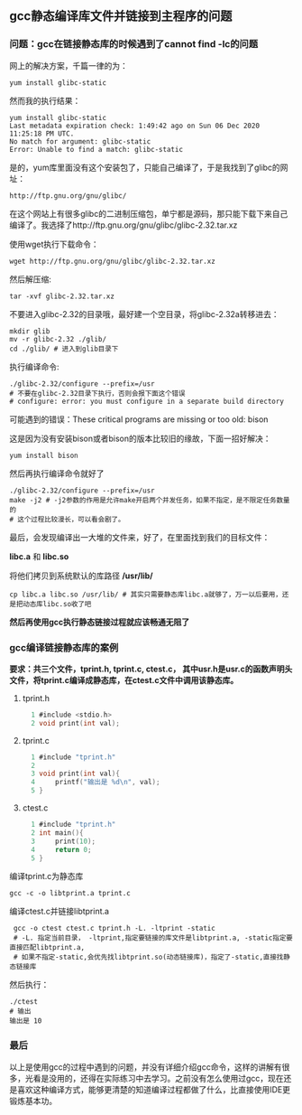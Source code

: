 ## gcc静态编译库文件并链接到主程序的问题



### 问题：gcc在链接静态库的时候遇到了cannot find -lc的问题

网上的解决方案，千篇一律的为： 

```shell
yum install glibc-static
```

然而我的执行结果：

```shell
yum install glibc-static
Last metadata expiration check: 1:49:42 ago on Sun 06 Dec 2020 11:25:18 PM UTC.
No match for argument: glibc-static
Error: Unable to find a match: glibc-static
```

是的，yum库里面没有这个安装包了，只能自己编译了，于是我找到了glibc的网址：

```shell
http://ftp.gnu.org/gnu/glibc/
```

在这个网站上有很多glibc的二进制压缩包，单宁都是源码，那只能下载下来自己编译了。我选择了http://ftp.gnu.org/gnu/glibc/glibc-2.32.tar.xz

使用wget执行下载命令：

```shell
wget http://ftp.gnu.org/gnu/glibc/glibc-2.32.tar.xz
```

然后解压缩:

```shell
tar -xvf glibc-2.32.tar.xz
```

不要进入glibc-2.32的目录哦，最好建一个空目录，将glibc-2.32a转移进去：

```shell
mkdir glib
mv -r glibc-2.32 ./glib/
cd ./glib/ # 进入到glib目录下
```

执行编译命令:

```shell
./glibc-2.32/configure --prefix=/usr 
# 不要在glibc-2.32目录下执行，否则会报下面这个错误
# configure: error: you must configure in a separate build directory
```

可能遇到的错误：These critical programs are missing or too old: bison

这是因为没有安装bison或者bison的版本比较旧的缘故，下面一招好解决：

```shell
yum install bison
```

然后再执行编译命令就好了

```shell
./glibc-2.32/configure --prefix=/usr 
make -j2 # -j2参数的作用是允许make开启两个并发任务，如果不指定，是不限定任务数量的
# 这个过程比较漫长，可以看会剧了。
```

最后，会发现编译出一大堆的文件来，好了，在里面找到我们的目标文件：

**libc.a** 和 **libc.so** 

将他们拷贝到系统默认的库路径 **/usr/lib/**

```shell
cp libc.a libc.so /usr/lib/ # 其实只需要静态库libc.a就够了，万一以后要用，还是把动态库libc.so收了吧
```

**然后再使用gcc执行静态链接过程就应该畅通无阻了**



### gcc编译链接静态库的案例

**要求：共三个文件，tprint.h, tprint.c, ctest.c， 其中usr.h是usr.c的函数声明头文件，将tprint.c编译成静态库，在ctest.c文件中调用该静态库。**

1. tprint.h

   ```c
     1 #include <stdio.h>                                                                                                                                                                                 
     2 void print(int val);
   ```

2. tprint.c

   ```c
     1 #include "tprint.h"
     2 
     3 void print(int val){
     4     printf("输出是 %d\n", val);                                                                                                                                                                    
     5 }
   ```

3. ctest.c

   ```c
     1 #include "tprint.h"                                                                                                                                                                                
     2 int main(){
     3     print(10);
     4     return 0;
     5 }
   ```

   

编译tprint.c为静态库

```shell
gcc -c -o libtprint.a tprint.c
```

编译ctest.c并链接libtprint.a

```shell
 gcc -o ctest ctest.c tprint.h -L. -ltprint -static
 # -L. 指定当前目录， -ltprint,指定要链接的库文件是libtprint.a, -static指定要直接匹配libtprint.a,
 # 如果不指定-static,会优先找libtprint.so(动态链接库)，指定了-static,直接找静态链接库
```

然后执行：

```shell
./ctest
# 输出
输出是 10
```



### 最后

以上是使用gcc的过程中遇到的问题，并没有详细介绍gcc命令，这样的讲解有很多，光看是没用的，还得在实际练习中去学习。之前没有怎么使用过gcc，现在还是喜欢这种编译方式，能够更清楚的知道编译过程都做了什么，比直接使用IDE更锻炼基本功。

